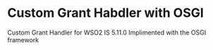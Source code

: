 # Custom Grant Habdler with OSGI

Custom Grant Handler for WSO2 IS 5.11.0
Implimented with the OSGI framework

